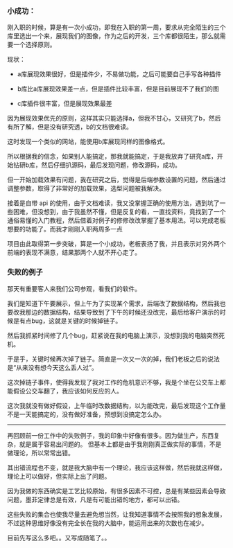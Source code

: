 
### 小成功：

刚入职的时候，算是有一次小成功，即我在入职的第一周，要求从完全陌生的三个库里选出一个来，展现我们的图像，作为之后的开发，三个库都很陌生，那么就需要一个选择原则。

现状：

- a库展现效果很好，但是插件少，不易做功能，之后可能要自己手写各种插件

- b库比a库展现效果差一点，但是插件比较丰富，但是目前展现不了我们的图

- c库插件很丰富，但是展现效果最差

因为展现效果优先的原则，这样其实只能选择a，但我不甘心，又研究了b，然后有所了解，但是没有研究透，b的文档很难读。

这时发现一个类似的网站，能使用b库展现同样的图像格式。

所以根据我的信念，如果别人能搞定，那我就能搞定，于是我放弃了研究a库，开始钻研b库，然后仔细扒源码，最后发现问题，修改源码，成功。

但一开始加载效果有问题，我在研究之后，觉得是后端参数设置的问题，然后通过调整参数，取得了非常好的加载效果，选型问题被我解决。

接着是自带 api 的使用，由于文档难读，我又没掌握正确的使用方法，遇到坑了一些困难，但没想到，由于我虽然不懂，但是反复的看，一直找资料，竟找到了一个通俗易懂的入门教程，然后借着对例子的修修改改掌握了基本用法。可以完成老板想要的功能了。而我才刚刚入职两周多一点

项目由此取得第一步突破，算是一个小成功，老板表扬了我，并且表示对另外两个前端的表现不满意，结果那两个人就不开心走了。


### 失败的例子

那天有重要客人来我们公司参观，看我们的软件。

我们是知道下午要展示，但上午为了实现某个需求，后端改了数据结构，然后我也要改我那边的数据结构，结果导致到了下午的时候还没改完，最后给客户演示的时候是有点bug，这就是关键的时候掉链子。

然后我抓紧时间修了几个bug，赶紧说在我的电脑上演示，没想到我的电脑突然死机。

于是乎，关键时候再次掉了链子。简直是一次又一次的掉，我们老板之后的说法是“从来没有想今天这么丢人过”。

这次掉链子事件，使得我发现了我对工作的危机意识不够，我是个坐在公交车上都能假设公交车翻了，我应该如何反应的人。

这次我就没有做好假设，上午临时改数据结构，以为能改完，最后发现这个工作量不是一天能搞定的，没有做好准备，预想到没搞定怎么办。

---

再回顾前一份工作中的失败例子，我的印象中好像有很多。因为做生产，东西复杂，就是属于容易出问题的。
但基本上都是由于我刚刚真正做实际的事情，不是做理论，所以常常出错。

其出错流程也不变，就是我大脑中有一个理论，我应该这样做，然后我就这样做，理论上可以做好，但实际上出了问题。

因为我做的东西确实是工艺比较原始，有很多因素不可控，总是有某些因素会导致问题，墨菲定律总是有效，凡是有可能出错的地方，都可以出错。

这些失败的集合也使我尽量去避免想当然，让我知道事情不会按照我的想象发展，不过这种思维好像没有完全长在我的大脑中，能运用出来的次数也在减少。

目前先写这么多吧。。又写成随笔了。。
